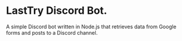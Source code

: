 # LastTry Discord Bot.

A simple Discord bot written in Node.js that retrieves data from Google forms and posts to a Discord channel.
